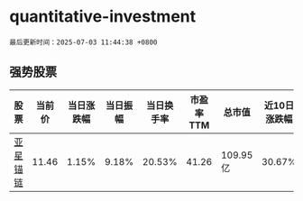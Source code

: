 # quantitative-investment

`最后更新时间：2025-07-03 11:44:38 +0800`

## 强势股票

|股票|当前价|当日涨跌幅|当日振幅|当日换手率|市盈率TTM|总市值|近10日涨跌幅|
|----|----|----|----|----|----|----|----|
|[亚星锚链](https://xueqiu.com/S/SH601890)|11.46|1.15%|9.18%|20.53%|41.26|109.95亿|30.67%|
